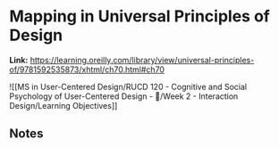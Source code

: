 # Mapping in Universal Principles of Design
**Link:** https://learning.oreilly.com/library/view/universal-principles-of/9781592535873/xhtml/ch70.html#ch70

![[MS in User-Centered Design/RUCD 120 - Cognitive and Social Psychology of User-Centered Design - 💾/Week 2 - Interaction Design/Learning Objectives]]

## Notes

